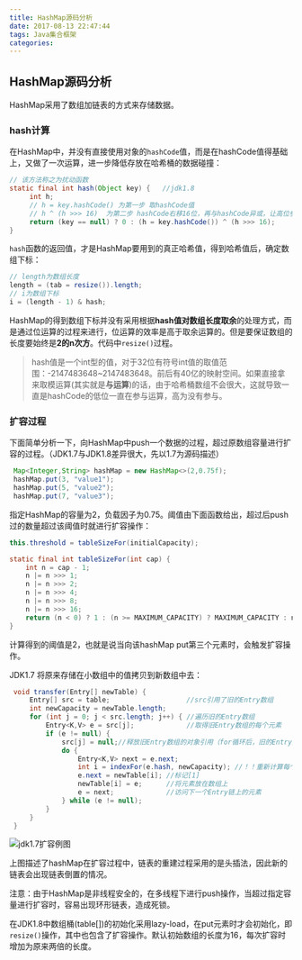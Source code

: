 ```yaml
---
title: HashMap源码分析
date: 2017-08-13 22:47:44
tags: Java集合框架
categories: 
---
```


## HashMap源码分析

HashMap采用了数组加链表的方式来存储数据。

### hash计算

在HashMap中，并没有直接使用对象的`hashCode`值，而是在hashCode值得基础上，又做了一次运算，进一步降低存放在哈希桶的数据碰撞：

```java
// 该方法称之为扰动函数
static final int hash(Object key) {   //jdk1.8
     int h;
     // h = key.hashCode() 为第一步 取hashCode值
     // h ^ (h >>> 16)  为第二步 hashCode右移16位，再与hashCode异或，让高位参与运算，以此来加大低位的随机性
     return (key == null) ? 0 : (h = key.hashCode()) ^ (h >>> 16);
}
```

`hash`函数的返回值，才是HashMap要用到的真正哈希值，得到哈希值后，确定数组下标：

```java
// length为数组长度
length = (tab = resize()).length;
// i为数组下标
i = (length - 1) & hash;
```

HashMap的得到数组下标并没有采用根据**hash值对数组长度取余**的处理方式，而是通过位运算的过程来进行，位运算的效率是高于取余运算的。但是要保证数组的长度要始终是**2的n次方**。代码中`resize()`过程。

> hash值是一个int型的值，对于32位有符号int值的取值范围：-2147483648~2147483648。前后有40亿的映射空间。如果直接拿来取模运算(其实就是**与运算**)的话，由于哈希桶数组不会很大，这就导致一直是hashCode的低位一直在参与运算，高为没有参与。

### 扩容过程

下面简单分析一下，向HashMap中push一个数据的过程，超过原数组容量进行扩容的过程。（JDK1.7与JDK1.8差异很大，先以1.7为源码描述）

```java
 Map<Integer,String> hashMap = new HashMap<>(2,0.75f);
 hashMap.put(3, "value1");
 hashMap.put(5, "value2");
 hashMap.put(7, "value3");
```

指定HashMap的容量为2，负载因子为0.75。阈值由下面函数给出，超过后push过的数量超过该阈值时就进行扩容操作：

```java
this.threshold = tableSizeFor(initialCapacity);

static final int tableSizeFor(int cap) {
   	int n = cap - 1;
    n |= n >>> 1;
    n |= n >>> 2;
    n |= n >>> 4;
    n |= n >>> 8;
    n |= n >>> 16;
    return (n < 0) ? 1 : (n >= MAXIMUM_CAPACITY) ? MAXIMUM_CAPACITY : n + 1;
}
```

计算得到的阈值是2，也就是说当向该hashMap put第三个元素时，会触发扩容操作。

JDK1.7 将原来存储在小数组中的值拷贝到新数组中去：

```java
 void transfer(Entry[] newTable) {
   	 Entry[] src = table;                   //src引用了旧的Entry数组
     int newCapacity = newTable.length;
     for (int j = 0; j < src.length; j++) { //遍历旧的Entry数组
         Entry<K,V> e = src[j];             //取得旧Entry数组的每个元素
         if (e != null) {
             src[j] = null;//释放旧Entry数组的对象引用（for循环后，旧的Entry数组不再引用任何对象）
             do {
                 Entry<K,V> next = e.next;
                 int i = indexFor(e.hash, newCapacity); //！！重新计算每个元素在数组中的位置
                 e.next = newTable[i]; //标记[1]
                 newTable[i] = e;      //将元素放在数组上
                 e = next;             //访问下一个Entry链上的元素
             } while (e != null);
         }
     }
 }
```

![jdk1.7扩容例图](https://tech.meituan.com/img/java-hashmap/jdk1.7扩容例图.png)

上图描述了hashMap在扩容过程中，链表的重建过程采用的是头插法，因此新的链表会出现链表倒置的情况。

注意：由于HashMap是非线程安全的，在多线程下进行push操作，当超过指定容量进行扩容时，容易出现环形链表，造成死锁。

在JDK1.8中数组桶(table[])的初始化采用lazy-load，在put元素时才会初始化，即`resize()`操作，其中也包含了扩容操作。默认初始数组的长度为16，每次扩容时增加为原来两倍的长度。



